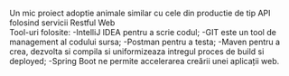 Un mic proiect adoptie animale similar cu cele din productie de tip API folosind servicii Restful Web  
Tool-uri folosite:
	-IntelliJ IDEA pentru a scrie codul;
	-GIT este un tool de management al codului sursa;
	-Postman pentru a testa;
	-Maven pentru a crea, dezvolta si compila si uniformizeaza intregul proces de build si deployed;
	-Spring Boot ne permite accelerarea creării unei aplicații web.